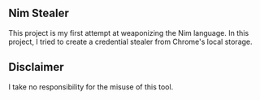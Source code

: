 ## Nim Stealer

This project is my first attempt at weaponizing the Nim language. In this project, I tried to create a credential stealer from Chrome's local storage.

## Disclaimer
I take no responsibility for the misuse of this tool.
